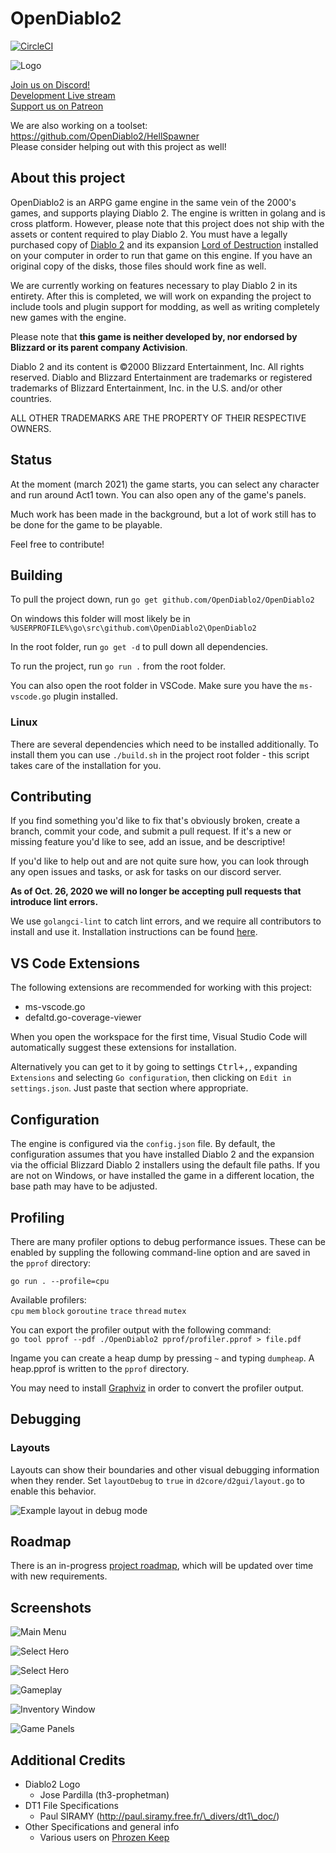 # OpenDiablo2

[![CircleCI](https://circleci.com/gh/OpenDiablo2/OpenDiablo2/tree/master.svg?style=svg)](https://circleci.com/gh/OpenDiablo2/OpenDiablo2/tree/master)

![Logo](d2logo.png)

[Join us on Discord!](https://discord.gg/pRy8tdc)\
[Development Live stream](https://www.twitch.tv/essial/)\
[Support us on Patreon](https://www.patreon.com/bePatron?u=37261055)

We are also working on a toolset:\
<https://github.com/OpenDiablo2/HellSpawner>\
Please consider helping out with this project as well!

## About this project

OpenDiablo2 is an ARPG game engine in the same vein of the 2000's games, and supports playing Diablo 2. The engine is written in golang and is cross platform. However, please note that this project does not ship with the assets or content required to play Diablo 2. You must have a legally purchased copy of [Diablo 2](https://us.shop.battle.net/en-us/product/diablo-ii) and its expansion [Lord of Destruction](https://us.shop.battle.net/en-us/product/diablo-ii-lord-of-destruction) installed on your computer in order to run that game on this engine. If you have an original copy of the disks, those files should work fine as well.

We are currently working on features necessary to play Diablo 2 in its entirety. After this is completed, we will work on expanding the project to include tools and plugin support for modding, as well as writing completely new games with the engine.

Please note that **this game is neither developed by, nor endorsed by Blizzard or its parent company Activision**.

Diablo 2 and its content is ©2000 Blizzard Entertainment, Inc. All rights reserved. Diablo and Blizzard Entertainment are trademarks or registered trademarks of Blizzard Entertainment, Inc. in the U.S. and/or other countries.

ALL OTHER TRADEMARKS ARE THE PROPERTY OF THEIR RESPECTIVE OWNERS.

## Status

At the moment (march 2021) the game starts, you can select any character and run around Act1 town.
You can also open any of the game's panels.

Much work has been made in the background, but a lot of work still has to be done for the game to be playable.

Feel free to contribute!

## Building

To pull the project down, run `go get github.com/OpenDiablo2/OpenDiablo2`

On windows this folder will most likely be in `%USERPROFILE%\go\src\github.com\OpenDiablo2\OpenDiablo2`

In the root folder, run `go get -d` to pull down all dependencies.

To run the project, run `go run .` from the root folder.

You can also open the root folder in VSCode. Make sure you have the `ms-vscode.go` plugin installed.

### Linux

There are several dependencies which need to be installed additionally.
To install them you can use `./build.sh` in the project root folder - this script takes care of the installation for you.

## Contributing

If you find something you'd like to fix that's obviously broken, create a branch, commit your code, and submit a pull request. If it's a new or missing feature you'd like to see, add an issue, and be descriptive!

If you'd like to help out and are not quite sure how, you can look through any open issues and tasks, or ask
for tasks on our discord server.

**As of Oct. 26, 2020 we will no longer be accepting pull requests that introduce lint errors.**

We use `golangci-lint` to catch lint errors, and we require all contributors to install and use
it. Installation instructions can be found [here](https://golangci-lint.run/usage/install/).

## VS Code Extensions

The following extensions are recommended for working with this project:

*   ms-vscode.go
*   defaltd.go-coverage-viewer

When you open the workspace for the first time, Visual Studio Code will automatically suggest these extensions for installation.

Alternatively you can get to it by going to settings <kbd>Ctrl+,</kbd>, expanding `Extensions` and selecting `Go configuration`,
then clicking on `Edit in settings.json`. Just paste that section where appropriate.

## Configuration

The engine is configured via the `config.json` file. By default, the configuration assumes that you have installed Diablo 2 and the
expansion via the official Blizzard Diablo 2 installers using the default file paths. If you are not on Windows, or have installed
the game in a different location, the base path may have to be adjusted.

## Profiling

There are many profiler options to debug performance issues. These can be enabled by suppling the following command-line option and are saved in the `pprof` directory:

`go run . --profile=cpu`

Available profilers:\
`cpu` `mem` `block` `goroutine` `trace` `thread` `mutex`

You can export the profiler output with the following command:\
`go tool pprof --pdf ./OpenDiablo2 pprof/profiler.pprof > file.pdf`

Ingame you can create a heap dump by pressing `~` and typing `dumpheap`. A heap.pprof is written to the `pprof` directory.

You may need to install [Graphviz](http://www.graphviz.org/download/) in order to convert the profiler output.

## Debugging

### Layouts

Layouts can show their boundaries and other visual debugging information when they render. Set `layoutDebug` to `true` in `d2core/d2gui/layout.go` to enable this behavior.

![Example layout in debug mode](https://user-images.githubusercontent.com/1004323/85792085-31816480-b733-11ea-867e-291946bfff83.png)

## Roadmap

There is an in-progress [project roadmap](https://docs.google.com/document/d/156sWiuk-XBfomVxZ3MD-ijxnwM1X66KTHo2AcWIy8bE/edit?usp=sharing),
which will be updated over time with new requirements.

## Screenshots

![Main Menu](docs/MainMenuSS.png)

![Select Hero](docs/SelectHeroSS.png)

![Select Hero](docs/areas.gif)

![Gameplay](docs/Gameplay.png)

![Inventory Window](docs/Inventory.png)

![Game Panels](docs/game_panels.png)

## Additional Credits

*   Diablo2 Logo
    *   Jose Pardilla (th3-prophetman)
*   DT1 File Specifications
    *   Paul SIRAMY (http://paul.siramy.free.fr/\_divers/dt1\_doc/)
*   Other Specifications and general info
    *   Various users on [Phrozen Keep](https://d2mods.info/home.php)

